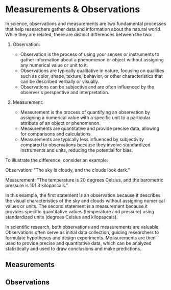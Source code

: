 # Measurements & Observations

In science, observations and measurements are two fundamental processes that help researchers gather data and information about the natural world. While they are related, there are distinct differences between the two:

1. Observation:
   - Observation is the process of using your senses or instruments to gather information about a phenomenon or object without assigning any numerical value or unit to it.
   - Observations are typically qualitative in nature, focusing on qualities such as color, shape, texture, behavior, or other characteristics that can be described verbally or visually.
   - Observations can be subjective and are often influenced by the observer's perspective and interpretation.

2. Measurement:
   - Measurement is the process of quantifying an observation by assigning a numerical value with a specific unit to a particular attribute of an object or phenomenon.
   - Measurements are quantitative and provide precise data, allowing for comparisons and calculations.
   - Measurements are typically less influenced by subjectivity compared to observations because they involve standardized instruments and units, reducing the potential for bias.

To illustrate the difference, consider an example:

Observation: "The sky is cloudy, and the clouds look dark."

Measurement: "The temperature is 20 degrees Celsius, and the barometric pressure is 101.3 kilopascals."

In this example, the first statement is an observation because it describes the visual characteristics of the sky and clouds without assigning numerical values or units. The second statement is a measurement because it provides specific quantitative values (temperature and pressure) using standardized units (degrees Celsius and kilopascals).

In scientific research, both observations and measurements are valuable. Observations often serve as initial data collection, guiding researchers to formulate hypotheses and design experiments. Measurements are then used to provide precise and quantitative data, which can be analyzed statistically and used to draw conclusions and make predictions.

## Measurements


## Observations
